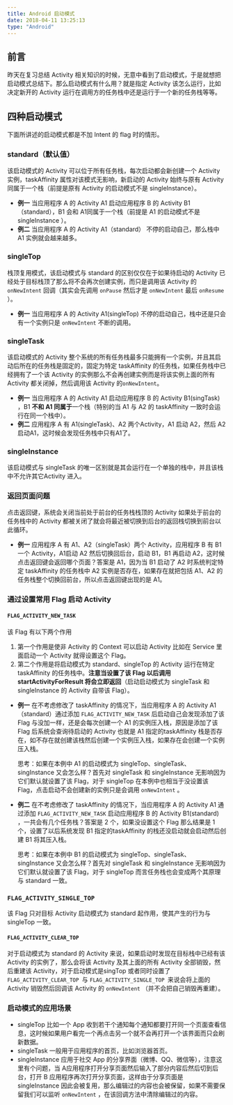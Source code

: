 ```yaml
---
title: Android 启动模式
date: 2018-04-11 13:25:13
type: "Android"
---
```


## 前言

昨天在复习总结 Activity 相关知识的时候，无意中看到了启动模式，于是就想把启动模式总结下。那么启动模式有什么用？就是指定 Activity 该怎么运行，比如决定新开的 Activity 运行在调用方的任务栈中还是运行于一个新的任务栈等等。<!-- more --> 

## 四种启动模式

下面所讲述的启动模式都是不加 Intent 的 flag 时的情形。

### standard（默认值）

该启动模式的 Activity 可以位于所有任务栈，每次启动都会新创建一个 Activity 实例，taskAffinity 属性对该模式无影响，新启动的 Activity 始终与原有 Activity 同属于一个栈（前提是原有 Activity 的启动模式不是 singleInstance）。

- **例一** 当应用程序 A 的 Activity A1  启动应用程序 B 的  Activity B1（standard），B1 会和 A1同属于一个栈（前提是 A1 的启动模式不是 singleInstance ）。
- **例二** 当应用程序 A 的 Activity A1（standard） 不停的启动自己，那么栈中 A1 实例就会越来越多。

### singleTop

栈顶复用模式，该启动模式与 standard 的区别仅仅在于如果待启动的 Activity 已经处于目标栈顶了那么将不会再次创建实例，而只是调用该 Activity 的 ```onNewIntent``` 回调（其实会先调用 `onPause` 然后才是 `onNewIntent` 最后 `onResume` ）。

* **例一** 当应用程序 A 的 Activity A1(singleTop) 不停的启动自己，栈中还是只会有一个实例只是 `onNewIntent` 不断的调用。

### singleTask

该启动模式的 Activity 整个系统的所有任务栈最多只能拥有一个实例，并且其启动后所在的任务栈是固定的，固定为特定 taskAffinity 的任务栈，如果任务栈中已经拥有了一个该 Activity 的实例那么不会再创建实例而是将该实例上面的所有 Activity 都关闭掉，然后调用该 Activity 的`onNewIntent`。 

* **例一** 当应用程序 A 的 Activity A1 启动应用程序 B 的 Activity B1(singTask) ，B1 **不和 A1 同属于**一个栈（特别的当 A1 与 A2 的 taskAffinity 一致时会运行在同一个栈中）。
* **例二** 应用程序 A 有 A1(singleTask)、A2 两个Activity，A1 启动 A2，然后 A2 启动A1，这时候会发现任务栈中只有A1了。

### singleInstance

该启动模式与 singleTask 的唯一区别就是其会运行在一个单独的栈中，并且该栈中不允许其它Activity 进入。

### 返回页面问题 

点击返回键，系统会关闭当前处于前台的任务栈栈顶的 Activity 如果处于前台的任务栈中的 Activity 都被关闭了就会将最近被切换到后台的返回栈切换到前台以此循环。

* **例一** 应用程序 A 有 A1、A2（singleTask）两个 Activity，应用程序 B 有 B1 一个 Activity，A1启动 A2 然后切换回后台，启动 B1，B1 再启动 A2，这时候点击返回键会返回哪个页面？答案是 A1，因为当 B1 启动了 A2 时系统判定特定 taskAffinity 的任务栈中 A2 实例是否存在，如果存在就把包括 A1、A2 的任务栈整个切换回前台，所以点击返回键出现的是 A1。

### 通过设置常用 Flag 启动 Activity

#### `FLAG_ACTIVITY_NEW_TASK`

该 Flag 有以下两个作用

1. 第一个作用是使非 Activity 的 Context 可以启动 Activity 比如在 Service 里面启动一个 Activity 就得设置这个 Flag。
2. 第二个作用是将启动模式为 standard、singleTop 的 Activity 运行在特定 taskAffinity 的任务栈中。**注意当设置了该 Flag 以后调用 startActivityForResult 将会立即返回**（启动启动模式为 singleTask 和 singleInstance 的 Activity 自带该 Flag）。

* **例一** 在不考虑修改了 taskAffinity 的情况下，当应用程序 A 的 Activity A1（standard）通过添加 `FLAG_ACTIVITY_NEW_TASK` 后启动自己会发现添加了该 Flag 与没加一样，还是会每次创建一个 A1 的实例压入栈，原因是添加了该 Flag 后系统会查询待启动的 Activity 也就是 A1 指定的taskAffinity 栈是否存在，如不存在就创建该栈然后创建一个实例压入栈，如果存在会创建一个实例压入栈。

    思考：如果在本例中 A1 的启动模式为 singleTop、singleTask、singInstance 又会怎么样？首先对 singleTask 和 singleInstance 无影响因为它们默认就设置了该 Flag，对于 singleTop 在本例中也相当于没设置该 Flag，点击启动不会创建新的实例只是会调用 `onNewIntent` 。

* **例二** 在不考虑修改了 taskAffinity 的情况下，当应用程序 A 的 Activity A1 通过添加 `FLAG_ACTIVITY_NEW_TASK`  启动应用程序 B 的 Activity B1(standard) ，一共会有几个任务栈？答案是 2 个，如果没设置这个 Flag 那么结果是 1 个，设置了以后系统发现 B1 指定的taskAffinity 的栈还没启动就会启动然后创建 B1 将其压入栈。

    思考：如果在本例中 B1 的启动模式为 singleTop、singleTask、singInstance 又会怎么样？首先对 singleTask 和 singleInstance 无影响因为它们默认就设置了该 Flag，对于 singleTop 而言任务栈也会变成两个其原理与 standard 一致。

###  `FLAG_ACTIVITY_SINGLE_TOP`

该 Flag 只对目标 Activity 启动模式为 standard 起作用，使其产生的行为与 singleTop 一致。

####  `FLAG_ACTIVITY_CLEAR_TOP`

对于启动模式为 standard 的 Activity 来说，如果启动时发现在目标栈中已经有该 Activity 的实例了，那么会将该 Activity 及其上面的所有 Activity 全部销毁，然后重建该 Activity，对于启动模式是singTop 或者同时设置了 `FLAG_ACTIVITY_CLEAR_TOP `与 `FLAG_ACTIVITY_SINGLE_TOP `来说会将上面的 Activity 销毁然后回调该 Activity 的 `onNewIntent` （并不会把自己销毁再重建）。

### 启动模式的应用场景

* singleTop 比如一个 App 收到若干个通知每个通知都要打开同一个页面查看信息，这时候如果用户看完一个再点击另一个就不会再打开一个该界面而只会刷新数据。
* singleTask 一般用于应用程序的首页，比如浏览器首页。
* singleInstance 应用于社交 App 的分享界面（微博、QQ、微信等），注意这里有个问题，当 A应用程序打开分享页面然后输入了部分内容后然后切到后台，打开 B 应用程序再次打开分享页面，这样由于分享页面是 singleInstance 因此会被复用，那么编辑过的内容也会被保留，如果不需要保留我们可以监听 `onNewIntent` ，在该回调方法中清除编辑过的内容。

